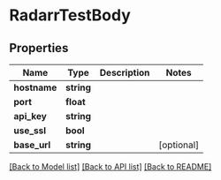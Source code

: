 # RadarrTestBody

## Properties
Name | Type | Description | Notes
------------ | ------------- | ------------- | -------------
**hostname** | **string** |  | 
**port** | **float** |  | 
**api_key** | **string** |  | 
**use_ssl** | **bool** |  | 
**base_url** | **string** |  | [optional] 

[[Back to Model list]](../../README.md#documentation-for-models) [[Back to API list]](../../README.md#documentation-for-api-endpoints) [[Back to README]](../../README.md)

